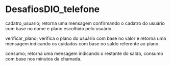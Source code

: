 # DesafiosDIO_telefone

cadatro_usuario; retorna uma mensagem confirmando o cadatro do usuário com base no nome e plano escolhido pelo usuário.

verificar_plano; verifica o plano do usuário com base no valor e retorna uma mensagem indicando os cuidados com base no saldo referente ao plano.

consumo; retorna uma mensagem indicando o restante do saldo, consumo com base nos minutos da chamada.